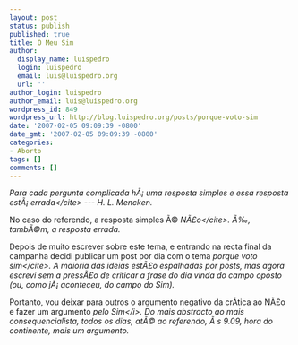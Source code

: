 ```yaml
---
layout: post
status: publish
published: true
title: O Meu Sim
author:
  display_name: luispedro
  login: luispedro
  email: luis@luispedro.org
  url: ''
author_login: luispedro
author_email: luis@luispedro.org
wordpress_id: 849
wordpress_url: http://blog.luispedro.org/posts/porque-voto-sim
date: '2007-02-05 09:09:39 -0800'
date_gmt: '2007-02-05 09:09:39 -0800'
categories:
- Aborto
tags: []
comments: []
---
```

<p><cite>Para cada pergunta complicada h&Atilde;&iexcl; uma resposta simples e essa resposta est&Atilde;&iexcl; errada<&#47;cite> --- H. L. Mencken.</p>
<p>No caso do referendo, a resposta simples &Atilde;&copy; <cite>N&Atilde;&pound;o<&#47;cite>. &Atilde;&permil;, tamb&Atilde;&copy;m, a resposta errada.</p>
<p>Depois de muito escrever sobre este tema, e entrando na recta final da campanha decidi publicar um post por dia com o tema <cite>porque voto sim<&#47;cite>. A maioria das ideias est&Atilde;&pound;o espalhadas por posts, mas agora escrevi sem a press&Atilde;&pound;o de criticar a frase do dia vinda do campo oposto (ou, como j&Atilde;&iexcl; aconteceu, do campo do Sim).</p>
<p>Portanto, vou deixar para outros o argumento negativo da cr&Atilde;&shy;tica ao N&Atilde;&pound;o e fazer um argumento <i>pelo Sim<&#47;i>. Do mais abstracto ao mais consequencialista, todos os dias, at&Atilde;&copy; ao referendo, &Atilde;&nbsp;s 9.09, hora do continente, mais um argumento.</p>
